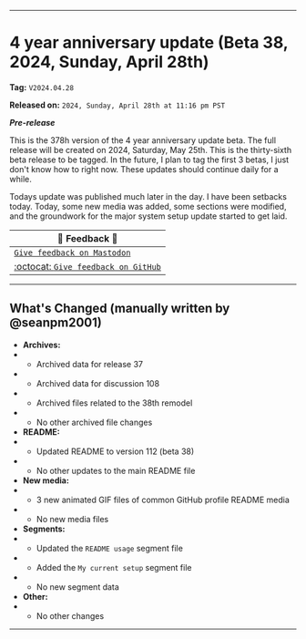 
***

# 4 year anniversary update (Beta 38, 2024, Sunday, April 28th)

**Tag:** `V2024.04.28`

**Released on:** `2024, Sunday, April 28th at 11:16 pm PST`

***Pre-release***

This is the 378h version of the 4 year anniversary update beta. The full release will be created on 2024, Saturday, May 25th. This is the thirty-sixth beta release to be tagged. In the future, I plan to tag the first 3 betas, I just don't know how to right now. These updates should continue daily for a while.

Todays update was published much later in the day. I have been setbacks today. Today, some new media was added, some sections were modified, and the groundwork for the major system setup update started to get laid.

| 📣️ Feedback 💬️ |
|---|
| [`Give feedback on Mastodon`](https://techhub.social/deck/@seanpm2001/112237731368032617) |
| [:octocat: `Give feedback on GitHub`](https://github.com/seanpm2001/seanpm2001/discussions/109/) |

---

## What's Changed (manually written by @seanpm2001)

- **Archives:**
- - Archived data for release 37
- - Archived data for discussion 108
- - Archived files related to the 38th remodel <!-- This number should be 1 higher than release 35, and should match the README beta version) !-->
- - No other archived file changes
- **README:**
- - Updated README to version 112 (beta 38)
- - No other updates to the main README file
- **New media:**
- - 3 new animated GIF files of common GitHub profile README media
- - No new media files
- **Segments:**
- - Updated the `README usage` segment file
- - Added the `My current setup` segment file
- - No new segment data
- **Other:**
- - No other changes

***
